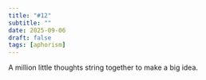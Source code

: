 ```yaml
---
title: "#12"
subtitle: ""
date: 2025-09-06
draft: false
tags: [aphorism]
---
```


A million little thoughts string together to make a big idea.
